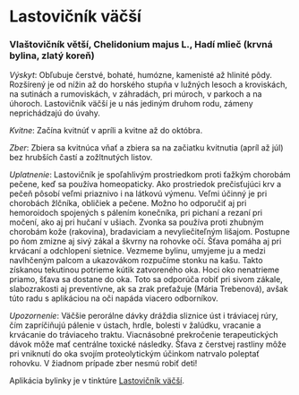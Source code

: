 Lastovičník väčší
=================

### Vlaštovičník větší, Chelidonium majus L., Hadí mlieč (krvná bylina, zlatý koreň)

*Výskyt*: Obľubuje čerstvé, bohaté, humózne, kamenisté až hlinité pôdy.
Rozšírený je od nížin až do horského stupňa v lužných lesoch a kroviskách, na
sutinách a rumoviskách, v záhradách, pri múroch, v parkoch a na úhoroch.
Lastovičník väčší je u nás jediným druhom rodu, zámeny neprichádzajú do úvahy.

*Kvitne*: Začína kvitnúť v apríli a kvitne až do októbra.

*Zber*: Zbiera sa kvitnúca vňať a zbiera sa na začiatku kvitnutia (apríl až júl)
bez hrubších častí a zožltnutých listov.

*Uplatnenie*: Lastovičník je spoľahlivým prostriedkom proti ťažkým chorobám
pečene, keď sa používa homeopaticky. Ako prostriedok prečisťujúci krv a pečeň
pôsobí veľmi priaznivo i na látkovú výmenu. Veľmi účinný je pri chorobách
žlčníka, obličiek a pečene. Možno ho odporučiť aj pri hemoroidoch spojených s
pálením konečníka, pri pichaní a rezaní pri močení, ako aj pri hučaní v ušiach.
Zvonka sa používa proti zhubným chorobám kože (rakovina), bradaviciam a
nevyliečiteľným lišajom. Postupne po ňom zmizne aj sivý zákal a škvrny na
rohovke očí. Šťava pomáha aj pri krvácaní a odchlopení sietnice. Vezmeme bylinu,
umyjeme ju a medzi navlhčeným palcom a ukazovákom rozpučíme stonku na kašu.
Takto získanou tekutinou potrieme kútik zatvoreného oka. Hoci oko nenatrieme
priamo, šťava sa dostane do oka. Toto sa odporúča robiť pri sivom zákale,
slabozrakosti aj preventívne, ak sa zrak preťažuje (Mária Trebenová), avšak túto
radu s aplikáciou na oči napáda viacero odborníkov.

*Upozornenie*: Väčšie perorálne dávky dráždia sliznice úst i tráviacej rúry, čím
zapríčiňujú pálenie v ústach, hrdle, bolesti v žalúdku, vracanie a krvácanie do
tráviaceho traktu. Viacnásobné prekročenie terapeutických dávok môže mať
centrálne toxické následky. Šťava z čerstvej rastliny môže pri vniknutí do oka
svojím proteolytickým účinkom natrvalo poleptať rohovku. V žiadnom prípade zber
nesmú robiť deti!

Aplikácia bylinky je v tinktúre [Lastovičník väčší](../tinktury/lastovicnik).
